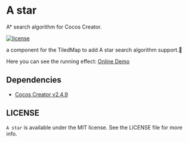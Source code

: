 # A star
A\* search algorithm for Cocos Creator.

[![license](https://img.shields.io/github/license/ty0x2333/A-star.svg)](LICENSE.md)

a component for the TiledMap to add A star search algorithm support.:beers:

Here you can see the running effect:
[Online Demo](https://ty0x2333.github.io/A-star/)

## Dependencies

- [Cocos Creator v2.4.9](https://www.cocos.com/creator)


## LICENSE
`A star` is available under the MIT license. See the LICENSE file for more info.
